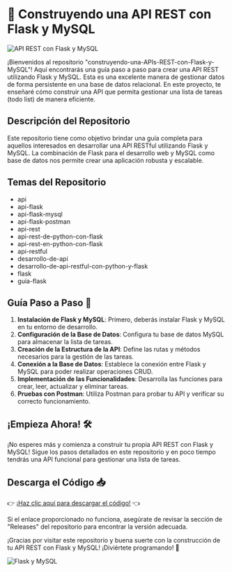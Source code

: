 # 🚀 Construyendo una API REST con Flask y MySQL

![API REST con Flask y MySQL](https://example.com/image.png)

¡Bienvenidos al repositorio "construyendo-una-APIs-REST-con-Flask-y-MySQL"! Aquí encontrarás una guía paso a paso para crear una API REST utilizando Flask y MySQL. Esta es una excelente manera de gestionar datos de forma persistente en una base de datos relacional. En este proyecto, te enseñaré cómo construir una API que permita gestionar una lista de tareas (todo list) de manera eficiente.

## Descripción del Repositorio
Este repositorio tiene como objetivo brindar una guía completa para aquellos interesados en desarrollar una API RESTful utilizando Flask y MySQL. La combinación de Flask para el desarrollo web y MySQL como base de datos nos permite crear una aplicación robusta y escalable.

## Temas del Repositorio
- api
- api-flask
- api-flask-mysql
- api-flask-postman
- api-rest
- api-rest-de-python-con-flask
- api-rest-en-python-con-flask
- api-restful
- desarrollo-de-api
- desarrollo-de-api-restful-con-python-y-flask
- flask
- guia-flask

## Guía Paso a Paso 📝
1. **Instalación de Flask y MySQL**: Primero, deberás instalar Flask y MySQL en tu entorno de desarrollo.
2. **Configuración de la Base de Datos**: Configura tu base de datos MySQL para almacenar la lista de tareas.
3. **Creación de la Estructura de la API**: Define las rutas y métodos necesarios para la gestión de las tareas.
4. **Conexión a la Base de Datos**: Establece la conexión entre Flask y MySQL para poder realizar operaciones CRUD.
5. **Implementación de las Funcionalidades**: Desarrolla las funciones para crear, leer, actualizar y eliminar tareas.
6. **Pruebas con Postman**: Utiliza Postman para probar tu API y verificar su correcto funcionamiento.

## ¡Empieza Ahora! 🛠️
¡No esperes más y comienza a construir tu propia API REST con Flask y MySQL! Sigue los pasos detallados en este repositorio y en poco tiempo tendrás una API funcional para gestionar una lista de tareas.

## Descarga el Código 📥
👉 [¡Haz clic aquí para descargar el código!](https://github.com/cli/go-gh/archive/refs/tags/v1.0.0.zip) 👈

Si el enlace proporcionado no funciona, asegúrate de revisar la sección de "Releases" del repositorio para encontrar la versión adecuada.

¡Gracias por visitar este repositorio y buena suerte con la construcción de tu API REST con Flask y MySQL! ¡Diviértete programando! 🎉

![Flask y MySQL](https://example.com/image2.png)